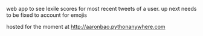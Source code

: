 web app to see lexile scores for most recent tweets of a user. up next needs to be fixed to account for emojis

hosted for the moment at http://aaronbao.pythonanywhere.com
